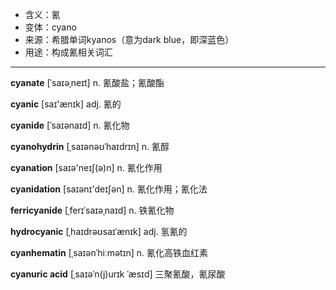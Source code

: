 - <span class="definition">含义：氰</span>
- <span class="definition">变体：cyano</span>
- <span class="definition">来源：希腊单词kyanos（意为dark blue，即深蓝色）</span>
- <span class="definition">用途：构成氰相关词汇</span>

---

<span class="vocabulary">**cyanate**</span> [ˈsaɪəˌneɪt] n. 氰酸盐；氰酸酯

<span class="vocabulary">**cyanic**</span> [saɪ'ænɪk] adj. 氰的

<span class="vocabulary">**cyanide**</span> [ˈsaɪənaɪd] n. 氰化物

<span class="vocabulary">**cyanohydrin**</span> [ˌsaɪənəʊˈhaɪdrɪn] n. 氰醇

<span class="vocabulary">**cyanation**</span> [saɪə'neɪʃ(ə)n] n. 氰化作用

<span class="vocabulary">**cyanidation**</span> [saɪənɪ'deɪʃən] n. 氰化作用；氰化法

<span class="vocabulary">**ferricyanide**</span> [ˌferɪˈsaɪəˌnaɪd] n. 铁氰化物

<span class="vocabulary">**hydrocyanic**</span> [ˌhaɪdrəʊsaɪˈænɪk] adj. 氢氰的

<span class="vocabulary">**cyanhematin**</span> [ˌsaɪənˈhiːmətɪn] n. 氰化高铁血红素

<span class="vocabulary">**cyanuric acid**</span> [ˌsaɪəˈn(j)urɪk ˈæsɪd] 三聚氰酸，氰尿酸

